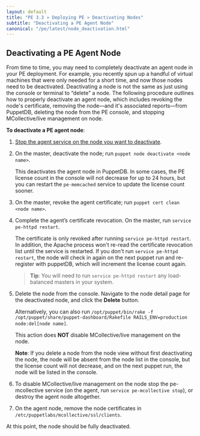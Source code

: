 ```yaml
---
layout: default
title: "PE 3.3 » Deploying PE » Deactivating Nodes"
subtitle: "Deactivating a PE Agent Node"
canonical: "/pe/latest/node_deactivation.html"
---
```



Deactivating a PE Agent Node
----------------
From time to time, you may need to completely deactivate an agent node in your PE deployment. For example, you recently spun up a handful of virtual machines that were only needed for a short time, and now those nodes need to be deactivated. Deactivating a node is not the same as just using the console or terminal to “delete” a node. The following procedure outlines how to properly deactivate an agent node, which includes revoking the node's certificate, removing the node—and it's associated reports—from PuppetDB, deleting the node from the PE console, and stopping MCollective/live management on node.

**To deactivate a PE agent node**:

1. [Stop the agent service on the node you want to deactivate](./orchestration_puppet.html).
2. On the master, deactivate the node; run `puppet node deactivate <node name>`.

   This deactivates the agent node in PuppetDB. In some cases, the PE license count in the console will not decrease for up to 24 hours, but you can restart the `pe-memcached` service to update the license count sooner.

3. On the master, revoke the agent certificate; run `puppet cert clean <node name>`.

4. Complete the agent’s certificate revocation. On the master, run `service pe-httpd restart`.

   The certificate is only revoked after running `service pe-httpd restart`. In addition, the Apache process won't re-read the certificate revocation list until the service is restarted. If you don't run `service pe-httpd restart`, the node will check in again on the next puppet run and re-register with puppetDB, which will increment the license count again.

   > **Tip**: You will need to run `service pe-httpd restart` any load-balanced masters in your system.

5. Delete the node from the console. Navigate to the node detail page for the deactivated node, and click the __Delete__ button.

   Alternatively, you can also run `/opt/puppet/bin/rake -f /opt/puppet/share/puppet-dashboard/Rakefile RAILS_ENV=production node:del[node name]`.

   This action does **NOT** disable MCollective/live management on the node.

   **Note**: If you delete a node from the node view without first deactivating the node, the node will be absent from the node list in the console, but the license count will not decrease, and on the next puppet run, the node will be listed in the console.

6. To disable MCollective/live management on the node stop the pe-mcollective service (on the agent, run `service pe-mcollective stop`), or destroy the agent node altogether.

7. On the agent node, remove the node certificates in `/etc/puppetlabs/mcollective/ssl/clients`.

At this point, the node should be fully deactivated.

